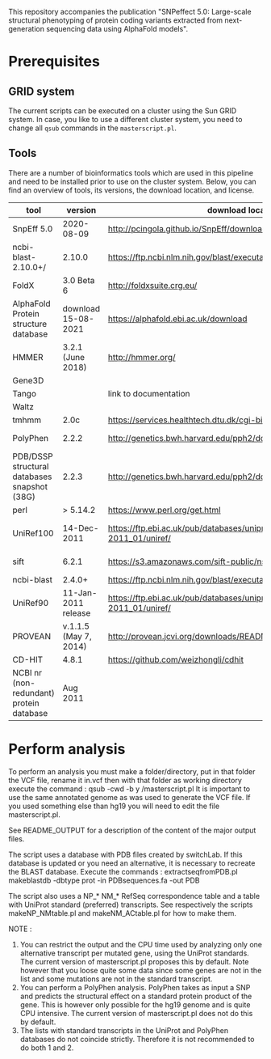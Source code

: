 This repository accompanies the publication "SNPeffect 5.0: Large-scale structural phenotyping of protein coding variants extracted from next-generation sequencing data using AlphaFold models".

# Prerequisites

## GRID system
The current scripts can be executed on a cluster using the Sun GRID system. In case, you like to use a different cluster system, you need to change all `qsub` commands in the `masterscript.pl`.

## Tools

There are a number of bioinformatics tools which are used in this pipeline and need to be installed prior to use on the cluster system. Below, you can find an overview of tools, its versions, the download location, and license.

| tool | version | download location | license information |
| --- | --- | ---| --- | 
| SnpEff  5.0 | 2020-08-09 | http://pcingola.github.io/SnpEff/download/| SnpEff is open source, released as "LGPLv3". |
| ncbi-blast-2.10.0+/ | 2.10.0 | https://ftp.ncbi.nlm.nih.gov/blast/executables/blast+/2.10.0/ |https://en.wikipedia.org/wiki/Public_domain | 
| FoldX | 3.0 Beta 6 | http://foldxsuite.crg.eu/ | http://foldxsuite.crg.eu/academic-license-info | 
| AlphaFold Protein structure database | download 15-08-2021 | https://alphafold.ebi.ac.uk/download | CC-BY 4.0 |
| HMMER | 3.2.1 (June 2018) | http://hmmer.org/ | Freely distributed under the BSD open source license |
| Gene3D | 
| Tango | | link to documentation | 
| Waltz | | 
| tmhmm | 2.0c | https://services.healthtech.dtu.dk/cgi-bin/sw_request | dedicated license from DTU |
| PolyPhen | 2.2.2 | http://genetics.bwh.harvard.edu/pph2/dokuwiki/downloads | free for academic instruction and research use only |
| PDB/DSSP structural databases snapshot (38G) | 2.2.3 | http://genetics.bwh.harvard.edu/pph2/dokuwiki/downloads | free for academic instruction and research use only |
| perl | > 5.14.2 | https://www.perl.org/get.html | GPL or Artistic License |
| UniRef100 | 14-Dec-2011 | https://ftp.ebi.ac.uk/pub/databases/uniprot/previous_releases/release-2011_01/uniref/| Creative Commons Attribution (CC BY 4.0) License to all copyrightable parts of our databases.|
| sift | 6.2.1 | https://s3.amazonaws.com/sift-public/nsSNV/sift6.2.1.tar.gz | more info https://sift.bii.a-star.edu.sg/www/SIFT_help.html |
| ncbi-blast | 2.4.0+ | https://ftp.ncbi.nlm.nih.gov/blast/executables/blast+/2.4.0/ | https://en.wikipedia.org/wiki/Public_domain |
| UniRef90 | 11-Jan-2011 release | https://ftp.ebi.ac.uk/pub/databases/uniprot/previous_releases/release-2011_01/uniref/ | Creative Commons Attribution (CC BY 4.0) License to all copyrightable parts of our databases.|
| PROVEAN | v.1.1.5 (May 7, 2014)| http://provean.jcvi.org/downloads/README | http://provean.jcvi.org/downloads/LICENSE | 
| CD-HIT | 4.8.1 | https://github.com/weizhongli/cdhit | GPL v2 | 
| NCBI nr (non-redundant) protein database | Aug 2011 | | https://en.wikipedia.org/wiki/Public_domain |

# Perform analysis

To perform an analysis you must make a folder/directory, put in that folder
the VCF file, rename it in.vcf then with that folder as working directory
execute the command :
  qsub -cwd -b y <scriptdir>/masterscript.pl
It is important to use the same annotated genome as was used to generate
the VCF file. If you used something else than hg19 you will need to edit
the file masterscript.pl.

See README_OUTPUT for a description of the content of the major output files.

The script uses a database with PDB files created by switchLab. If this
database is updated or you need an alternative, it is necessary to
recreate the BLAST database. Execute the commands :
  extractseqfromPDB.pl
  makeblastdb -dbtype prot -in PDBsequences.fa -out PDB

The script also uses a NP_* NM_* RefSeq correspondence table and a table with
UniProt standard (preferred) transcripts. See respectively the scripts
makeNP_NMtable.pl and makeNM_ACtable.pl for how to make them.

NOTE :
1. You can restrict the output and the CPU time used by analyzing only one
   alternative transcript per mutated gene, using the UniProt standards. The
   current version of masterscript.pl proposes this by default. Note however
   that you loose quite some data since some genes are not in the list and
   some mutations are not in the standard transcript.
2. You can perform a PolyPhen analysis. PolyPhen takes as input a SNP and
   predicts the structural effect on a standard protein product of the gene.
   This is however only possible for the hg19 genome and is quite CPU
   intensive. The current version of masterscript.pl does not do this by
   default.
3. The lists with standard transcripts in the UniProt and PolyPhen databases
   do not coincide strictly. Therefore it is not recommended to do both
   1 and 2.



